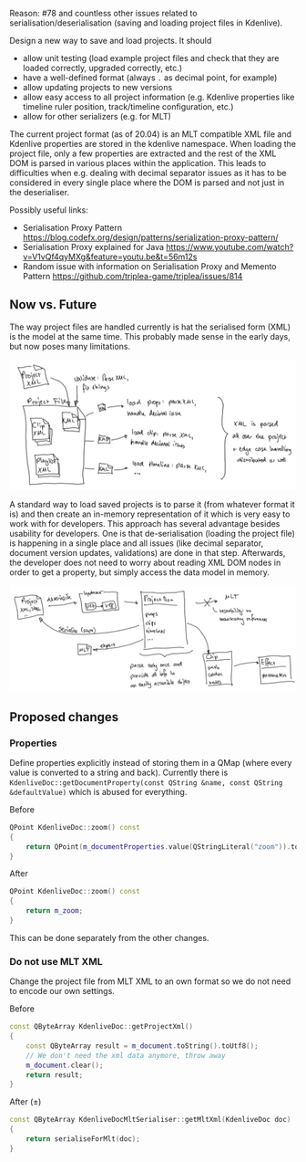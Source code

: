 Reason: #78 and countless other issues related to serialisation/deserialisation (saving and loading project files in Kdenlive).

Design a new way to save and load projects. It should

* allow unit testing (load example project files and check that they are loaded correctly, upgraded correctly, etc.)
* have a well-defined format (always `.` as decimal point, for example)
* allow updating projects to new versions
* allow easy access to all project information (e.g. Kdenlive properties like timeline ruler position, track/timeline configuration, etc.)
* allow for other serializers (e.g. for MLT)

The current project format (as of 20.04) is an MLT compatible XML file and Kdenlive properties are stored in the kdenlive namespace. When loading the project file, only a few properties are extracted and the rest of the XML DOM is parsed in various places within the application. This leads to difficulties when e.g. dealing with decimal separator issues as it has to be considered in every single place where the DOM is parsed and not just in the deserialiser.

Possibly useful links:

* Serialisation Proxy Pattern https://blog.codefx.org/design/patterns/serialization-proxy-pattern/
* Serialisation Proxy explained for Java https://www.youtube.com/watch?v=V1vQf4qyMXg&feature=youtu.be&t=56m12s
* Random issue with information on Serialisation Proxy and Memento Pattern https://github.com/triplea-game/triplea/issues/814

## Now vs. Future

The way project files are handled currently is hat the serialised form (XML) is the model at the same time. This probably made sense in the early days, but now poses many limitations.

![image](uploads/deca45c6ccf29dc4ae1c61f92f29916e/image.png)

A standard way to load saved projects is to parse it (from whatever format it is) and then create an in-memory representation of it which is very easy to work with for developers. This approach has several advantage besides usability for developers. One is that de-serialisation (loading the project file) is happening in a single place and all issues (like decimal separator, document version updates, validations) are done in that step. Afterwards, the developer does not need to worry about reading XML DOM nodes in order to get a property, but simply access the data model in memory.

![image](uploads/fca9607dd572a66c3dfd90304662ed5f/image.png)

## Proposed changes

### Properties

Define properties explicitly instead of storing them in a QMap (where every value is converted to a string and back). Currently there is `KdenliveDoc::getDocumentProperty(const QString &name, const QString &defaultValue)` which is abused for everything.

Before

```c++
QPoint KdenliveDoc::zoom() const
{
    return QPoint(m_documentProperties.value(QStringLiteral("zoom")).toInt(), m_documentProperties.value(QStringLiteral("verticalzoom")).toInt());
}
```

After

```c++
QPoint KdenliveDoc::zoom() const
{
    return m_zoom;
}
```

This can be done separately from the other changes.


### Do not use MLT XML

Change the project file from MLT XML to an own format so we do not need to encode our own settings.

Before

```c++
const QByteArray KdenliveDoc::getProjectXml()
{
    const QByteArray result = m_document.toString().toUtf8();
    // We don't need the xml data anymore, throw away
    m_document.clear();
    return result;
}
```

After (±)

```c++
const QByteArray KdenliveDocMltSerialiser::getMltXml(KdenliveDoc doc)
{
    return serialiseForMlt(doc);
}
```